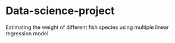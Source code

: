 # Data-science-project
Estimating the weight of different fish species using multiple linear regression model

